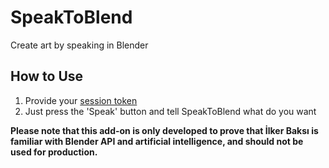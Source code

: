 # SpeakToBlend
Create art by speaking in Blender

## How to Use

1. Provide your [session token](https://github.com/acheong08/ChatGPT/wiki/Setup#session-token-authentication)
2. Just press the 'Speak' button and tell SpeakToBlend what do you want

**Please note that this add-on is only developed to prove that İlker Baksı is familiar with Blender API and artificial intelligence, and should not be used for production.**
